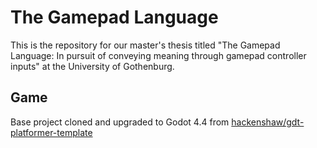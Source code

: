 # The Gamepad Language

This is the repository for our master's thesis titled "The Gamepad Language: In pursuit of conveying meaning through gamepad controller inputs" at the University of Gothenburg.

## Game

Base project cloned and upgraded to Godot 4.4 from [hackenshaw/gdt-platformer-template](https://github.com/hackenshaw/gdt-platformer-template)